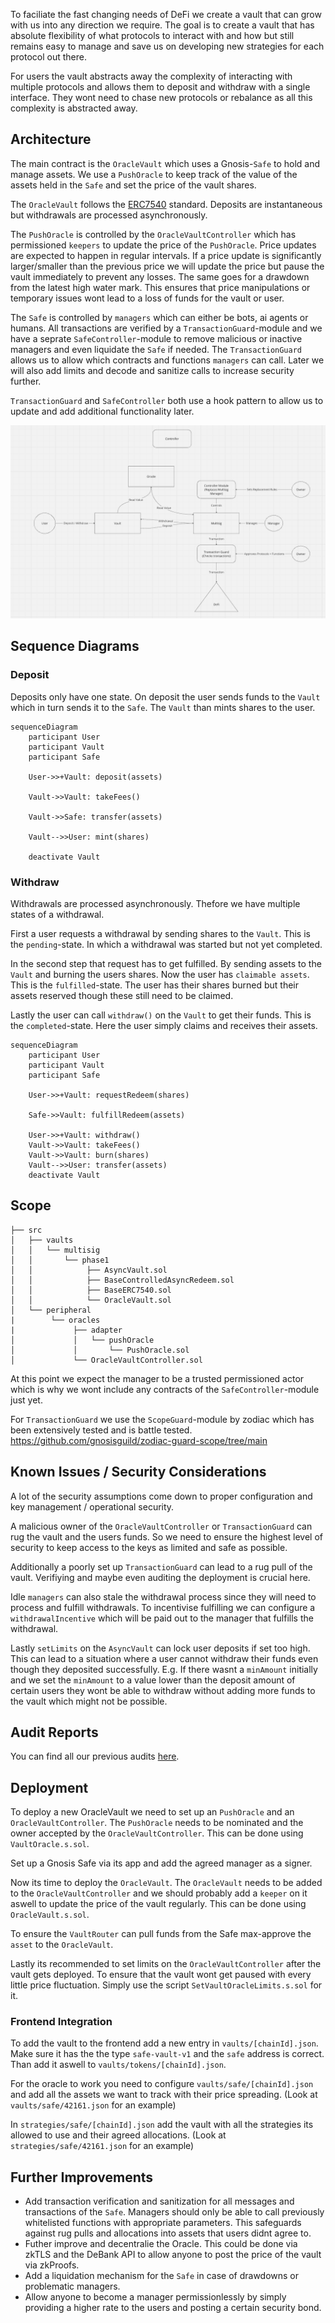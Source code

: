 To faciliate the fast changing needs of DeFi we create a vault that can grow with us into any direction we require. The goal is to create a vault that has absolute flexibility of what protocols to interact with and how but still remains easy to manage and save us on developing new strategies for each protocol out there.

For users the vault abstracts away the complexity of interacting with multiple protocols and allows them to deposit and withdraw with a single interface. They wont need to chase new protocols or rebalance as all this complexity is abstracted away.

## Architecture

The main contract is the `OracleVault` which uses a Gnosis-`Safe` to hold and manage assets. We use a `PushOracle` to keep track of the value of the assets held in the `Safe` and set the price of the vault shares.

The `OracleVault` follows the [ERC7540](https://eips.ethereum.org/EIPS/eip-7540) standard. Deposits are instantaneous but withdrawals are processed asynchronously.

The `PushOracle` is controlled by the `OracleVaultController` which has permissioned `keepers` to update the price of the `PushOracle`. Price updates are expected to happen in regular intervals. If a price update is significantly larger/smaller than the previous price we will update the price but pause the vault immediately to prevent any losses. The same goes for a drawdown from the latest high water mark. This ensures that price manipulations or temporary issues wont lead to a loss of funds for the vault or user.

The `Safe` is controlled by `managers` which can either be bots, ai agents or humans. All transactions are verified by a `TransactionGuard`-module and we have a seprate `SafeController`-module to remove malicious or inactive managers and even liquidate the `Safe` if needed. The `TransactionGuard` allows us to allow which contracts and functions `managers` can call. Later we will also add limits and decode and sanitize calls to increase security further.

`TransactionGuard` and `SafeController` both use a hook pattern to allow us to update and add additional functionality later.

![schema](images/schema.png)

## Sequence Diagrams

### Deposit

Deposits only have one state. On deposit the user sends funds to the `Vault` which in turn sends it to the `Safe`. The `Vault` than mints shares to the user.

```mermaid
sequenceDiagram
    participant User
    participant Vault
    participant Safe

    User->>+Vault: deposit(assets)

    Vault->>Vault: takeFees()

    Vault->>Safe: transfer(assets)

    Vault-->>User: mint(shares)

    deactivate Vault
```

### Withdraw

Withdrawals are processed asynchronously. Thefore we have multiple states of a withdrawal. 

First a user requests a withdrawal by sending shares to the `Vault`. This is the `pending`-state. In which a withdrawal was started but not yet completed.

In the second step that request has to get fulfilled. By sending assets to the `Vault` and burning the users shares. Now the user has `claimable assets`. This is the `fulfilled`-state. The user has their shares burned but their assets reserved though these still need to be claimed.

Lastly the user can call `withdraw()` on the `Vault` to get their funds. This is the `completed`-state. Here the user simply claims and receives their assets.


```mermaid
sequenceDiagram
    participant User
    participant Vault
    participant Safe

    User->>+Vault: requestRedeem(shares)

    Safe->>Vault: fulfillRedeem(assets)

    User->>+Vault: withdraw()
    Vault->>Vault: takeFees()
    Vault->>Vault: burn(shares)
    Vault-->>User: transfer(assets)
    deactivate Vault
```

## Scope

```
├── src
│   ├── vaults
│   │   └── multisig
│   │       └── phase1
│   │            ├── AsyncVault.sol
│   │            ├── BaseControlledAsyncRedeem.sol
│   │            ├── BaseERC7540.sol
│   │            └── OracleVault.sol
│   └── peripheral
|        └── oracles
|             ├── adapter
│             │   └── pushOracle
│             │       └── PushOracle.sol
│             └── OracleVaultController.sol
```

At this point we expect the manager to be a trusted permissioned actor which is why we wont include any contracts of the `SafeController`-module just yet.

For `TransactionGuard` we use the `ScopeGuard`-module by zodiac which has been extensively tested and is battle tested. https://github.com/gnosisguild/zodiac-guard-scope/tree/main

## Known Issues / Security Considerations

A lot of the security assumptions come down to proper configuration and key management / operational security.

A malicious owner of the `OracleVaultController` or `TransactionGuard` can rug the vault and the users funds. So we need to ensure the highest level of security to keep access to the keys as limited and safe as possible.

Additionally a poorly set up `TransactionGuard` can lead to a rug pull of the vault. Verifiying and maybe even auditing the deployment is crucial here.

Idle `managers` can also stale the withdrawal process since they will need to process and fulfill withdrawals. To incentivise fulfilling we can configure a `withdrawalIncentive` which will be paid out to the manager that fulfills the withdrawal.

Lastly `setLimits` on the `AsyncVault` can lock user deposits if set too high. This can lead to a situation where a user cannot withdraw their funds even though they deposited successfully. E.g. If there wasnt a `minAmount` initially and we set the `minAmount` to a value lower than the deposit amount of certain users they wont be able to withdraw without adding more funds to the vault which might not be possible.


## Audit Reports
You can find all our previous audits [here](https://docs.vaultcraft.io/security/audits).


## Deployment

To deploy a new OracleVault we need to set up an `PushOracle` and an `OracleVaultController`. The `PushOracle` needs to be nominated and the owner accepted by the `OracleVaultController`. This can be done using `VaultOracle.s.sol`.

Set up a Gnosis Safe via its app and add the agreed manager as a signer.

Now its time to deploy the `OracleVault`. The `OracleVault` needs to be added to the `OracleVaultController` and we should probably add a `keeper` on it aswell to update the price of the vault regularly. This can be done using `OracleVault.s.sol`.

To ensure the `VaultRouter` can pull funds from the Safe max-approve the `asset` to the `OracleVault`.

Lastly its recommended to set limits on the `OracleVaultController` after the vault gets deployed. To ensure that the vault wont get paused with every little price fluctuation. Simply use the script `SetVaultOracleLimits.s.sol` for it.

### Frontend Integration

To add the vault to the frontend add a new entry in `vaults/[chainId].json`. Make sure it has the the type `safe-vault-v1` and the `safe` address is correct. Than add it aswell to `vaults/tokens/[chainId].json`.

For the oracle to work you need to configure `vaults/safe/[chainId].json` and add all the assets we want to track with their price spreading. (Look at `vaults/safe/42161.json` for an example)

In `strategies/safe/[chainId].json` add the vault with all the strategies its allowed to use and their agreed allocations. (Look at `strategies/safe/42161.json` for an example)


## Further Improvements

- Add transaction verification and sanitization for all messages and transactions of the `Safe`. Managers should only be able to call previously whitelisted functions with appropriate parameters. This safeguards against rug pulls and allocations into assets that users didnt agree to.
- Futher improve and decentralie the Oracle. This could be done via zkTLS and the DeBank API to allow anyone to post the price of the vault via zkProofs.
- Add a liquidation mechanism for the `Safe` in case of drawdowns or problematic managers.
- Allow anyone to become a manager permissionlessly by simply providing a higher rate to the users and posting a certain security bond.